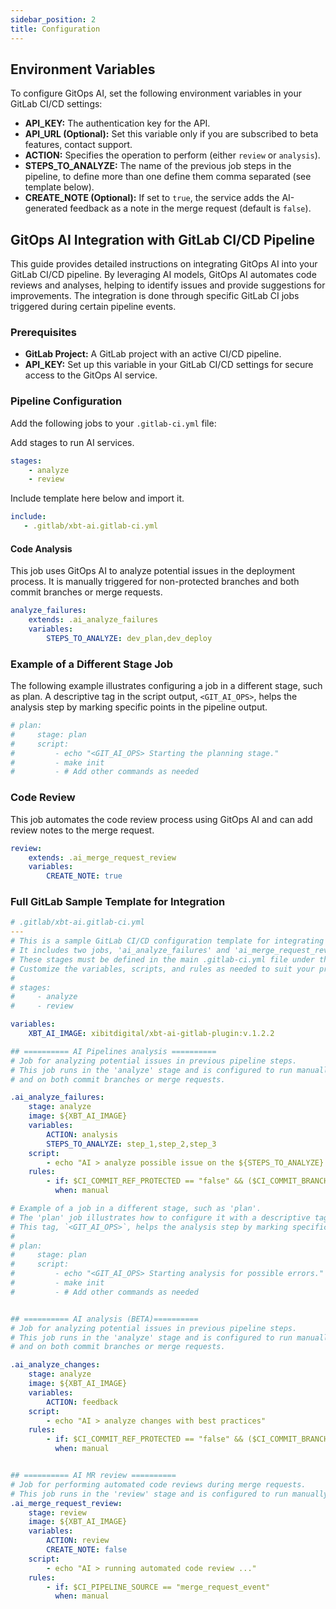 ```yaml
---
sidebar_position: 2
title: Configuration
---
```


## Environment Variables

To configure GitOps AI, set the following environment variables in your GitLab CI/CD settings:

- **API_KEY:** The authentication key for the API.
- **API_URL (Optional):** Set this variable only if you are subscribed to beta features, contact support.
- **ACTION:** Specifies the operation to perform (either `review` or `analysis`).
- **STEPS_TO_ANALYZE:** The name of the previous job steps in the pipeline, to define more than one define them comma separated (see template below).
- **CREATE_NOTE (Optional):** If set to `true`, the service adds the AI-generated feedback as a note in the merge request (default is `false`).

## GitOps AI Integration with GitLab CI/CD Pipeline

This guide provides detailed instructions on integrating GitOps AI into your GitLab CI/CD pipeline. By leveraging AI models, GitOps AI automates code reviews and analyses, helping to identify issues and provide suggestions for improvements. The integration is done through specific GitLab CI jobs triggered during certain pipeline events.

### Prerequisites

- **GitLab Project:** A GitLab project with an active CI/CD pipeline.
- **API_KEY:** Set up this variable in your GitLab CI/CD settings for secure access to the GitOps AI service.

### Pipeline Configuration

Add the following jobs to your `.gitlab-ci.yml` file:

Add stages to run AI services.

```yaml
stages:
    - analyze
    - review
```

Include template here below and import it.

```yaml
include:
   - .gitlab/xbt-ai.gitlab-ci.yml
```

#### Code Analysis

This job uses GitOps AI to analyze potential issues in the deployment process. It is manually triggered for non-protected branches and both commit branches or merge requests.

```yaml
analyze_failures:
    extends: .ai_analyze_failures
    variables:
        STEPS_TO_ANALYZE: dev_plan,dev_deploy
```

### Example of a Different Stage Job

The following example illustrates configuring a job in a different stage, such as plan. A descriptive tag in the script output, `<GIT_AI_OPS>`, helps the analysis step by marking specific points in the pipeline output.

```yaml
# plan:
#     stage: plan
#     script:
#         - echo "<GIT_AI_OPS> Starting the planning stage."
#         - make init
#         - # Add other commands as needed
```

### Code Review

This job automates the code review process using GitOps AI and can add review notes to the merge request.

```yaml
review:
    extends: .ai_merge_request_review
    variables:
        CREATE_NOTE: true
```

### Full GitLab Sample Template for Integration

```yaml
# .gitlab/xbt-ai.gitlab-ci.yml
---
# This is a sample GitLab CI/CD configuration template for integrating with the xbt-ai-gitlab plugin.
# It includes two jobs, 'ai_analyze_failures' and 'ai_merge_request_review', which run in the 'analyze' and 'review' stages, respectively.
# These stages must be defined in the main .gitlab-ci.yml file under the 'stages' section to ensure they are recognized by the pipeline.
# Customize the variables, scripts, and rules as needed to suit your project's requirements.
#
# stages:
#     - analyze
#     - review

variables:
    XBT_AI_IMAGE: xibitdigital/xbt-ai-gitlab-plugin:v.1.2.2

## ========== AI Pipelines analysis ==========
# Job for analyzing potential issues in previous pipeline steps.
# This job runs in the 'analyze' stage and is configured to run manually on non-protected branches
# and on both commit branches or merge requests.

.ai_analyze_failures:
    stage: analyze
    image: ${XBT_AI_IMAGE}
    variables:
        ACTION: analysis
        STEPS_TO_ANALYZE: step_1,step_2,step_3
    script:
        - echo "AI > analyze possible issue on the ${STEPS_TO_ANALYZE} steps"
    rules:
        - if: $CI_COMMIT_REF_PROTECTED == "false" && ($CI_COMMIT_BRANCH || $CI_PIPELINE_SOURCE == "merge_request_event")
          when: manual

# Example of a job in a different stage, such as 'plan'.
# The 'plan' job illustrates how to configure it with a descriptive tag in your script output.
# This tag, `<GIT_AI_OPS>`, helps the analysis step by marking specific points in the pipeline output.
#
# plan:
#     stage: plan
#     script:
#         - echo "<GIT_AI_OPS> Starting analysis for possible errors."
#         - make init
#         - # Add other commands as needed


## ========== AI analysis (BETA)==========
# Job for analyzing potential issues in previous pipeline steps.
# This job runs in the 'analyze' stage and is configured to run manually on non-protected branches
# and on both commit branches or merge requests.

.ai_analyze_changes:
    stage: analyze
    image: ${XBT_AI_IMAGE}
    variables:
        ACTION: feedback
    script:
        - echo "AI > analyze changes with best practices"
    rules:
        - if: $CI_COMMIT_REF_PROTECTED == "false" && ($CI_COMMIT_BRANCH || $CI_PIPELINE_SOURCE == "merge_request_event")
          when: manual


## ========== AI MR review ==========
# Job for performing automated code reviews during merge requests.
# This job runs in the 'review' stage and is configured to run manually when a merge request event is detected.
.ai_merge_request_review:
    stage: review
    image: ${XBT_AI_IMAGE}
    variables:
        ACTION: review
        CREATE_NOTE: false
    script:
        - echo "AI > running automated code review ..."
    rules:
        - if: $CI_PIPELINE_SOURCE == "merge_request_event"
          when: manual

```

